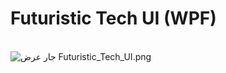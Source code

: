 # Futuristic Tech UI (WPF)

<br/>
<img src="https://lh3.googleusercontent.com/P0wyAKiIUSpnZYo0aBAbP37zT6uekuIdZOXl3aqJlTUJzbgmFpr2gcovQnzuO3h-IPhPwGQGHdoDEz8=w1920-h950-rw" class="drive-viewer-image-img drive-viewer-focus-to-default" alt="جارٍ عرض Futuristic_Tech_UI.png" aria-hidden="true" >

<br/>
